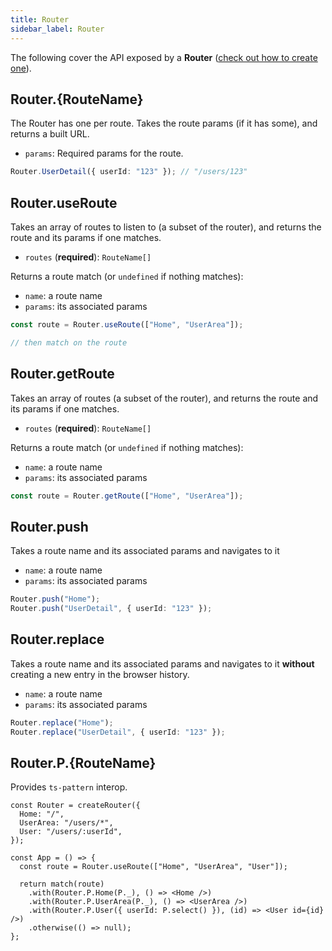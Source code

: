 ```yaml
---
title: Router
sidebar_label: Router
---
```


The following cover the API exposed by a **Router** ([check out how to create one](/creating-your-router)).

## Router.\{RouteName\}

The Router has one per route. Takes the route params (if it has some), and returns a built URL.

- `params`: Required params for the route.

```ts
Router.UserDetail({ userId: "123" }); // "/users/123"
```

## Router.useRoute

Takes an array of routes to listen to (a subset of the router), and returns the route and its params if one matches.

- `routes` (**required**): `RouteName[]`

Returns a route match (or `undefined` if nothing matches):

- `name`: a route name
- `params`: its associated params

```ts
const route = Router.useRoute(["Home", "UserArea"]);

// then match on the route
```

## Router.getRoute

Takes an array of routes (a subset of the router), and returns the route and its params if one matches.

- `routes` (**required**): `RouteName[]`

Returns a route match (or `undefined` if nothing matches):

- `name`: a route name
- `params`: its associated params

```ts
const route = Router.getRoute(["Home", "UserArea"]);
```

## Router.push

Takes a route name and its associated params and navigates to it

- `name`: a route name
- `params`: its associated params

```ts
Router.push("Home");
Router.push("UserDetail", { userId: "123" });
```

## Router.replace

Takes a route name and its associated params and navigates to it **without** creating a new entry in the browser history.

- `name`: a route name
- `params`: its associated params

```ts
Router.replace("Home");
Router.replace("UserDetail", { userId: "123" });
```

## Router.P.\{RouteName\}

Provides `ts-pattern` interop.

```tsx
const Router = createRouter({
  Home: "/",
  UserArea: "/users/*",
  User: "/users/:userId",
});

const App = () => {
  const route = Router.useRoute(["Home", "UserArea", "User"]);

  return match(route)
    .with(Router.P.Home(P._), () => <Home />)
    .with(Router.P.UserArea(P._), () => <UserArea />)
    .with(Router.P.User({ userId: P.select() }), (id) => <User id={id} />)
    .otherwise(() => null);
};
```
